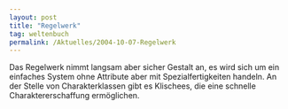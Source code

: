 ```yaml
---
layout: post
title: "Regelwerk"
tag: weltenbuch
permalink: /Aktuelles/2004-10-07-Regelwerk
---
```


<p>Das Regelwerk nimmt langsam aber sicher Gestalt an, es wird sich um ein einfaches System ohne Attribute aber mit Spezialfertigkeiten handeln. An der Stelle von Charakterklassen gibt es Klischees, die eine schnelle Charaktererschaffung erm&ouml;glichen.</p>

